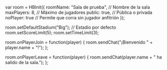 var room = HBInit({
  roomName: "Sala de prueba", // Nombre de la sala
  maxPlayers: 8,              // Máximo de jugadores
  public: true,               // Pública o privada
  noPlayer: true              // Permite que corra sin jugador anfitrión
});

room.setDefaultStadium("Big"); // Estadio por defecto
room.setScoreLimit(5);
room.setTimeLimit(3);

room.onPlayerJoin = function(player) {
  room.sendChat("¡Bienvenido " + player.name + "!");
};

room.onPlayerLeave = function(player) {
  room.sendChat(player.name + " ha salido de la sala.");
};
